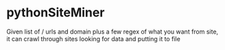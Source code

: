 # pythonSiteMiner
Given list of / urls and domain plus a few regex of what you want from site, it can crawl through sites looking for data and putting it to file
